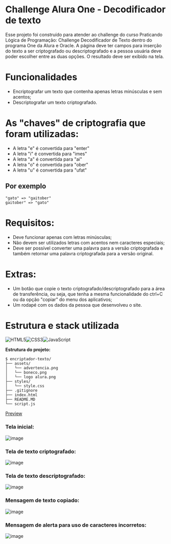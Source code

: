# Challenge Alura One - Decodificador de texto

Esse projeto foi construído para atender ao challenge do curso Praticando Lógica de Programação: Challenge Decodificador de Texto dentro do programa One da Alura e Oracle.
A página deve ter campos para inserção do texto a ser criptografado ou descriptografado e a pessoa usuária deve poder escolher entre as duas opções.
O resultado deve ser exibido na tela.

# Funcionalidades 

- Encriptografar um texto que contenha apenas letras minúsculas e sem acentos;
- Descriptografar um texto criptografado.


# As "chaves" de criptografia que foram utilizadas:
- A letra "e" é convertida para "enter"
- A letra "i" é convertida para "imes"
- A letra "a" é convertida para "ai"
- A letra "o" é convertida para "ober"
- A letra "u" é convertida para "ufat"

## Por exemplo
```
"gato" => "gaitober"
gaitober" => "gato"
```

# Requisitos:
- Deve funcionar apenas com letras minúsculas;
- Não devem ser utilizados letras com acentos nem caracteres especiais;
- Deve ser possível converter uma palavra para a versão criptografada e também retornar uma palavra criptografada para a versão original.

# Extras:
- Um botão que copie o texto criptografado/descriptografado para a área de transferência, ou seja, que tenha a mesma funcionalidade do ctrl+C ou da opção "copiar" do menu dos aplicativos;
- Um rodapé com os dados da pessoa que desenvolveu o site.

# Estrutura e stack utilizada

![HTML5](https://img.shields.io/badge/html5-%23E34F26.svg?style=for-the-badge&logo=html5&logoColor=white)![CSS3](https://img.shields.io/badge/css3-%231572B6.svg?style=for-the-badge&logo=css3&logoColor=white)![JavaScript](https://img.shields.io/badge/javascript-%23323330.svg?style=for-the-badge&logo=javascript&logoColor=%23F7DF1E) 


**Estrutura do projeto:**

```shell
$ encriptador-texto/
├── assets/
│   └── advertencia.png
│   └── boneco.png
│   └── logo alura.png
├── styles/
│   └── style.css
├── .gitignore
├── index.html
├── README.MD
└── script.js
```

[Preview](https://encriptador-texto-es.vercel.app/)

### Tela inicial:
![image](https://github.com/user-attachments/assets/57fef35a-79d5-4b43-988b-4a845da124d1)

### Tela de texto criptografado:
![image](https://github.com/user-attachments/assets/1a1f116e-2bfc-4129-b193-f819708b2978)

### Tela de texto descriptografado:
![image](https://github.com/user-attachments/assets/3b836454-68f3-47bb-b906-26c221b90611)

### Mensagem de texto copiado:
![image](https://github.com/user-attachments/assets/debc3bee-0d8b-4bae-b0d1-5b83bbb9dfce)

### Mensagem de alerta para uso de caracteres incorretos:
![image](https://github.com/user-attachments/assets/e896b1d8-c6bb-49b1-bc3e-7ea44a1c86bf)
